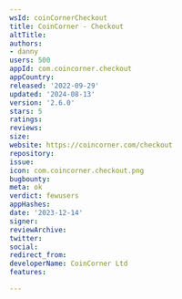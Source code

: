 ```yaml
---
wsId: coinCornerCheckout
title: CoinCorner - Checkout
altTitle: 
authors:
- danny
users: 500
appId: com.coincorner.checkout
appCountry: 
released: '2022-09-29'
updated: '2024-08-13'
version: '2.6.0'
stars: 5
ratings: 
reviews: 
size: 
website: https://coincorner.com/checkout
repository: 
issue: 
icon: com.coincorner.checkout.png
bugbounty: 
meta: ok
verdict: fewusers
appHashes: 
date: '2023-12-14'
signer: 
reviewArchive: 
twitter: 
social: 
redirect_from: 
developerName: CoinCorner Ltd
features: 

---
```


